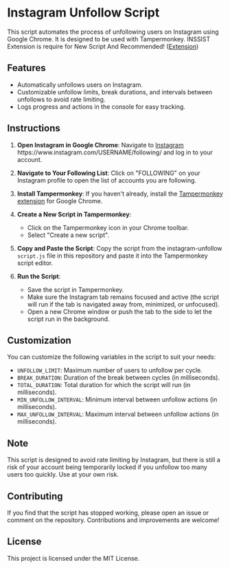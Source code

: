 # Instagram Unfollow Script

This script automates the process of unfollowing users on Instagram using Google Chrome. It is designed to be used with Tampermonkey.
INSSIST Extension is require for New Script And Recommended! ([Extension](https://chromewebstore.google.com/detail/inssist-web-client-for-in/bcocdbombenodlegijagbhdjbifpiijp))

## Features

- Automatically unfollows users on Instagram.
- Customizable unfollow limits, break durations, and intervals between unfollows to avoid rate limiting.
- Logs progress and actions in the console for easy tracking.

## Instructions

1. **Open Instagram in Google Chrome**:
   Navigate to [Instagram](https://www.instagram.com](https://www.instagram.com/kamrankhoxa/following/)) https://www.instagram.com/USERNAME/following/ and log in to your account.

2. **Navigate to Your Following List**:
   Click on "FOLLOWING" on your Instagram profile to open the list of accounts you are following.

3. **Install Tampermonkey**:
   If you haven't already, install the [Tampermonkey extension](https://www.tampermonkey.net/) for Google Chrome.

4. **Create a New Script in Tampermonkey**:
   - Click on the Tampermonkey icon in your Chrome toolbar.
   - Select "Create a new script".

5. **Copy and Paste the Script**:
   Copy the script from the instagram-unfollow `script.js` file in this repository and paste it into the Tampermonkey script editor.

6. **Run the Script**:
   - Save the script in Tampermonkey.
   - Make sure the Instagram tab remains focused and active (the script will run if the tab is navigated away from, minimized, or unfocused).
   - Open a new Chrome window or push the tab to the side to let the script run in the background.

## Customization

You can customize the following variables in the script to suit your needs:

- `UNFOLLOW_LIMIT`: Maximum number of users to unfollow per cycle.
- `BREAK_DURATION`: Duration of the break between cycles (in milliseconds).
- `TOTAL_DURATION`: Total duration for which the script will run (in milliseconds).
- `MIN_UNFOLLOW_INTERVAL`: Minimum interval between unfollow actions (in milliseconds).
- `MAX_UNFOLLOW_INTERVAL`: Maximum interval between unfollow actions (in milliseconds).

## Note

This script is designed to avoid rate limiting by Instagram, but there is still a risk of your account being temporarily locked if you unfollow too many users too quickly. Use at your own risk.

## Contributing

If you find that the script has stopped working, please open an issue or comment on the repository. Contributions and improvements are welcome!

## License

This project is licensed under the MIT License.
